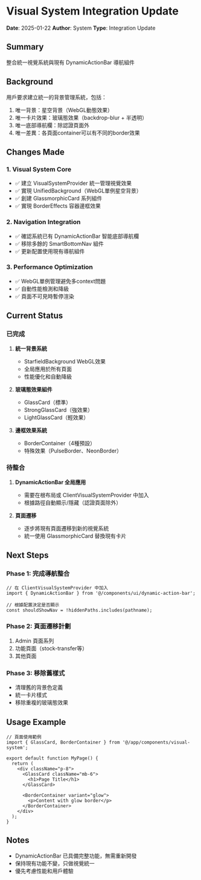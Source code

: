 # Visual System Integration Update
**Date**: 2025-01-22
**Author**: System
**Type**: Integration Update

## Summary
整合統一視覺系統與現有 DynamicActionBar 導航組件

## Background
用戶要求建立統一的背景管理系統，包括：
1. 唯一背景：星空背景（WebGL動態效果）
2. 唯一卡片效果：玻璃態效果（backdrop-blur + 半透明）
3. 唯一底部導航欄：除認證頁面外
4. 唯一差異：各頁面container可以有不同的border效果

## Changes Made

### 1. Visual System Core
- ✅ 建立 VisualSystemProvider 統一管理視覺效果
- ✅ 實現 UnifiedBackground（WebGL單例星空背景）
- ✅ 創建 GlassmorphicCard 系列組件
- ✅ 實現 BorderEffects 容器邊框效果

### 2. Navigation Integration
- ✅ 確認系統已有 DynamicActionBar 智能底部導航欄
- ✅ 移除多餘的 SmartBottomNav 組件
- ✅ 更新配置使用現有導航組件

### 3. Performance Optimization
- ✅ WebGL單例管理避免多context問題
- ✅ 自動性能檢測和降級
- ✅ 頁面不可見時暫停渲染

## Current Status

### 已完成
1. **統一背景系統**
   - StarfieldBackground WebGL效果
   - 全局應用於所有頁面
   - 性能優化和自動降級

2. **玻璃態效果組件**
   - GlassCard（標準）
   - StrongGlassCard（強效果）
   - LightGlassCard（輕效果）

3. **邊框效果系統**
   - BorderContainer（4種預設）
   - 特殊效果（PulseBorder、NeonBorder）

### 待整合
1. **DynamicActionBar 全局應用**
   - 需要在根布局或 ClientVisualSystemProvider 中加入
   - 根據路徑自動顯示/隱藏（認證頁面除外）

2. **頁面遷移**
   - 逐步將現有頁面遷移到新的視覺系統
   - 統一使用 GlassmorphicCard 替換現有卡片

## Next Steps

### Phase 1: 完成導航整合
```tsx
// 在 ClientVisualSystemProvider 中加入
import { DynamicActionBar } from '@/components/ui/dynamic-action-bar';

// 根據配置決定是否顯示
const shouldShowNav = !hiddenPaths.includes(pathname);
```

### Phase 2: 頁面遷移計劃
1. Admin 頁面系列
2. 功能頁面（stock-transfer等）
3. 其他頁面

### Phase 3: 移除舊樣式
- 清理舊的背景色定義
- 統一卡片樣式
- 移除重複的玻璃態效果

## Usage Example

```tsx
// 頁面使用範例
import { GlassCard, BorderContainer } from '@/app/components/visual-system';

export default function MyPage() {
  return (
    <div className="p-8">
      <GlassCard className="mb-6">
        <h1>Page Title</h1>
      </GlassCard>
      
      <BorderContainer variant="glow">
        <p>Content with glow border</p>
      </BorderContainer>
    </div>
  );
}
```

## Notes
- DynamicActionBar 已具備完整功能，無需重新開發
- 保持現有功能不變，只做視覺統一
- 優先考慮性能和用戶體驗